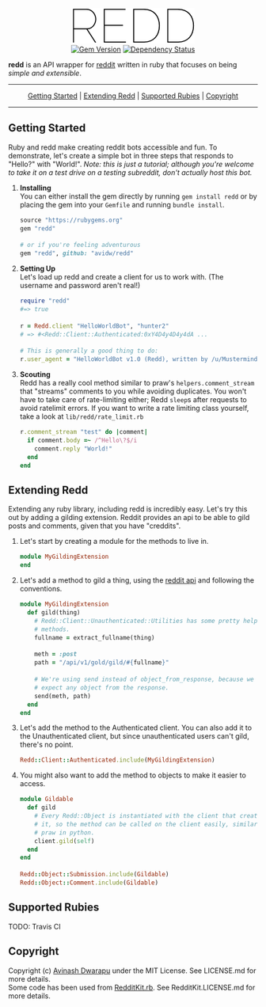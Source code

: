 <p align="center">
  <img src="github/redd.png?raw=true" alt="redd"><br>
  <a href="http://badge.fury.io/rb/redd"><img src="https://badge.fury.io/rb/redd.svg" alt="Gem Version" height="18"></a>
  <a href="https://gemnasium.com/avidw/redd"><img src="https://gemnasium.com/avidw/redd.svg" alt="Dependency Status"></a>
</p>

**redd** is an API wrapper for [reddit](http://reddit.com/dev/api) written in ruby that focuses on being *simple and extensible*.

---

<p align="center">
  <a href="#getting-started">Getting Started</a> |
  <a href="#extending-redd">Extending Redd</a> |
  <a href="#supported-rubies">Supported Rubies</a> |
  <a href="#copyright">Copyright</a>
</p>

---

## Getting Started
Ruby and redd make creating reddit bots accessible and fun. To demonstrate, let's create a simple bot in three steps that responds to "Hello?" with "World!". *Note: this is just a tutorial; although you're welcome to take it on a test drive on a testing subreddit, don't actually host this bot.*

1. **Installing**  
   You can either install the gem directly by running `gem install redd` or by placing the gem into your `Gemfile` and running `bundle install`.
   ```ruby
   source "https://rubygems.org"
   gem "redd"
   
   # or if you're feeling adventurous
   gem "redd", github: "avidw/redd"
   ```

2. **Setting Up**  
   Let's load up redd and create a client for us to work with. (The username and password aren't real!)
   ```ruby
   require "redd"
   #=> true
   
   r = Redd.client "HelloWorldBot", "hunter2"
   # => #<Redd::Client::Authenticated:0xY4D4y4D4y4dA ...
   
   # This is generally a good thing to do:
   r.user_agent = "HelloWorldBot v1.0 (Redd), written by /u/Mustermind"
   ```

3. **Scouting**  
   Redd has a really cool method similar to praw's `helpers.comment_stream` that "streams" comments to you while avoiding duplicates. You won't have to take care of rate-limiting either; Redd `sleep`s after requests to avoid ratelimit errors. If you want to write a rate limiting class yourself, take a look at `lib/redd/rate_limit.rb`
   ```ruby
   r.comment_stream "test" do |comment|
     if comment.body =~ /^Hello\?$/i
       comment.reply "World!"
     end
   end
   ```

## Extending Redd
Extending any ruby library, including redd is incredibly easy. Let's try this out by adding a gilding extension. Reddit provides an api to be able to gild posts and comments, given that you have "creddits".

1. Let's start by creating a module for the methods to live in.
   ```ruby
   module MyGildingExtension
   end
   ```

2. Let's add a method to gild a thing, using the [reddit api](http://www.reddit.com/dev/api#section_gold) and following the conventions.
   ```ruby
   module MyGildingExtension
     def gild(thing)
       # Redd::Client::Unauthenticated::Utilities has some pretty helpful
       # methods.
       fullname = extract_fullname(thing)

       meth = :post
       path = "/api/v1/gold/gild/#{fullname}"

       # We're using send instead of object_from_response, because we don't
       # expect any object from the response.
       send(meth, path)
     end
   end
   ```

3. Let's add the method to the Authenticated client. You can also add it to the Unauthenticated client, but since unauthenticated users can't gild, there's no point.
   ```ruby
   Redd::Client::Authenticated.include(MyGildingExtension)
   ```

4. You might also want to add the method to objects to make it easier to access.
   ```ruby
   module Gildable
     def gild
       # Every Redd::Object is instantiated with the client that created
       # it, so the method can be called on the client easily, similar to
       # praw in python.
       client.gild(self)
     end
   end

   Redd::Object::Submission.include(Gildable)
   Redd::Object::Comment.include(Gildable)
   ```

## Supported Rubies
TODO: Travis CI

## Copyright
Copyright (c) [Avinash Dwarapu](http://github.com/avidw) under the MIT License. See LICENSE.md for more details.  
Some code has been used from [RedditKit.rb](http://github.com/samsymons/RedditKit.rb). See RedditKit.LICENSE.md for more details.
